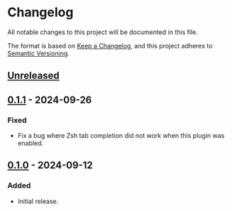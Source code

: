 # Changelog

All notable changes to this project will be documented in this file.

The format is based on [Keep a Changelog](https://keepachangelog.com/en/1.1.0/),
and this project adheres to [Semantic Versioning](https://semver.org/spec/v2.0.0.html).

## [Unreleased]

## [0.1.1] - 2024-09-26

### Fixed

- Fix a bug where Zsh tab completion did not work when this plugin was enabled.

## [0.1.0] - 2024-09-12

### Added

- Initial release.

[Unreleased]: https://github.com/toku-sa-n/zsh-dot-up/compare/v0.1.1...HEAD
[0.1.1]: https://github.com/toku-sa-n/zsh-dot-up/releases/tag/v0.1.0...v0.1.1
[0.1.0]: https://github.com/toku-sa-n/zsh-dot-up/releases/tag/v0.1.0
